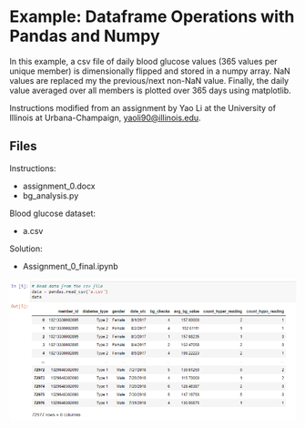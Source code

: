 # Example: Dataframe Operations with Pandas and Numpy

In this example, a csv file of daily blood glucose values (365 values per unique member) is dimensionally flipped and stored in a numpy array. NaN values are replaced my the previous/next non-NaN value. Finally, the daily value averaged over all members is plotted over 365 days using matplotlib. 

Instructions modified from an assignment by Yao Li at the University of Illinois at Urbana-Champaign, yaoli90@illinois.edu.

## Files
Instructions: 
- assignment_0.docx
- bg_analysis.py

Blood glucose dataset:
- a.csv

Solution:
- Assignment_0_final.ipynb 


![](./csv-readout.png)
